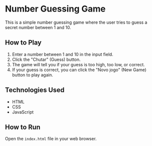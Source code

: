 # Number Guessing Game

This is a simple number guessing game where the user tries to guess a secret number between 1 and 10.

## How to Play

1.  Enter a number between 1 and 10 in the input field.
2.  Click the "Chutar" (Guess) button.
3.  The game will tell you if your guess is too high, too low, or correct.
4.  If your guess is correct, you can click the "Novo jogo" (New Game) button to play again.

## Technologies Used

*   HTML
*   CSS
*   JavaScript

## How to Run

Open the `index.html` file in your web browser.
